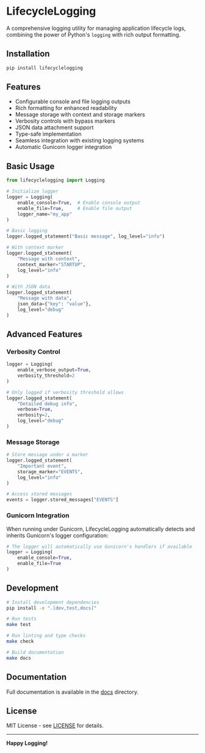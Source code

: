 # LifecycleLogging

A comprehensive logging utility for managing application lifecycle logs, combining the power of Python's `logging` with rich output formatting.

## Installation

```bash
pip install lifecyclelogging
```

## Features

- Configurable console and file logging outputs
- Rich formatting for enhanced readability
- Message storage with context and storage markers
- Verbosity controls with bypass markers
- JSON data attachment support
- Type-safe implementation
- Seamless integration with existing logging systems
- Automatic Gunicorn logger integration

## Basic Usage

```python
from lifecyclelogging import Logging

# Initialize logger
logger = Logging(
    enable_console=True,  # Enable console output
    enable_file=True,     # Enable file output
    logger_name="my_app"
)

# Basic logging
logger.logged_statement("Basic message", log_level="info")

# With context marker
logger.logged_statement(
    "Message with context",
    context_marker="STARTUP",
    log_level="info"
)

# With JSON data
logger.logged_statement(
    "Message with data",
    json_data={"key": "value"},
    log_level="debug"
)
```

## Advanced Features

### Verbosity Control

```python
logger = Logging(
    enable_verbose_output=True,
    verbosity_threshold=2
)

# Only logged if verbosity threshold allows
logger.logged_statement(
    "Detailed debug info",
    verbose=True,
    verbosity=2,
    log_level="debug"
)
```

### Message Storage

```python
# Store message under a marker
logger.logged_statement(
    "Important event",
    storage_marker="EVENTS",
    log_level="info"
)

# Access stored messages
events = logger.stored_messages["EVENTS"]
```

### Gunicorn Integration

When running under Gunicorn, LifecycleLogging automatically detects and inherits Gunicorn's logger configuration:

```python
# The logger will automatically use Gunicorn's handlers if available
logger = Logging(
    enable_console=True,
    enable_file=True
)
```

## Development

```bash
# Install development dependencies
pip install -e ".[dev,test,docs]"

# Run tests
make test

# Run linting and type checks
make check

# Build documentation
make docs
```

## Documentation

Full documentation is available in the [docs](docs/) directory.

## License

MIT License - see [LICENSE](LICENSE) for details.

---

**Happy Logging!**
